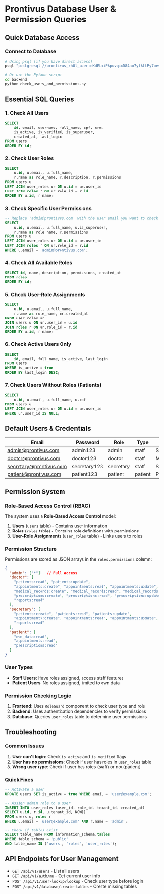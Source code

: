 # Prontivus Database User & Permission Queries

## Quick Database Access

### Connect to Database
```bash
# Using psql (if you have direct access)
psql "postgresql://prontivus_rh0l_user:eKdELoiPkpuvqiuD84ao7yfkltPy7oev@dpg-d39ab7fdiees7387nihg-a.oregon-postgres.render.com/prontivus_rh0l"

# Or use the Python script
cd backend
python check_users_and_permissions.py
```

## Essential SQL Queries

### 1. Check All Users
```sql
SELECT 
    id, email, username, full_name, cpf, crm,
    is_active, is_verified, is_superuser,
    created_at, last_login
FROM users 
ORDER BY id;
```

### 2. Check User Roles
```sql
SELECT 
    u.id, u.email, u.full_name,
    r.name as role_name, r.description, r.permissions
FROM users u
LEFT JOIN user_roles ur ON u.id = ur.user_id
LEFT JOIN roles r ON ur.role_id = r.id
ORDER BY u.id, r.name;
```

### 3. Check Specific User Permissions
```sql
-- Replace 'admin@prontivus.com' with the user email you want to check
SELECT 
    u.id, u.email, u.full_name, u.is_superuser,
    r.name as role_name, r.permissions
FROM users u
LEFT JOIN user_roles ur ON u.id = ur.user_id
LEFT JOIN roles r ON ur.role_id = r.id
WHERE u.email = 'admin@prontivus.com';
```

### 4. Check All Available Roles
```sql
SELECT id, name, description, permissions, created_at
FROM roles 
ORDER BY id;
```

### 5. Check User-Role Assignments
```sql
SELECT 
    u.id, u.email, u.full_name, 
    r.name as role_name, ur.created_at
FROM user_roles ur
JOIN users u ON ur.user_id = u.id
JOIN roles r ON ur.role_id = r.id
ORDER BY u.id, r.name;
```

### 6. Check Active Users Only
```sql
SELECT 
    id, email, full_name, is_active, last_login
FROM users 
WHERE is_active = true
ORDER BY last_login DESC;
```

### 7. Check Users Without Roles (Patients)
```sql
SELECT 
    u.id, u.email, u.full_name, u.cpf
FROM users u
LEFT JOIN user_roles ur ON u.id = ur.user_id
WHERE ur.user_id IS NULL;
```

## Default Users & Credentials

| Email | Password | Role | Type | Description |
|-------|-----------|------|------|-------------|
| admin@prontivus.com | admin123 | admin | staff | System Administrator |
| doctor@prontivus.com | doctor123 | doctor | staff | Medical Doctor |
| secretary@prontivus.com | secretary123 | secretary | staff | Secretary/Receptionist |
| patient@prontivus.com | patient123 | patient | patient | Patient User |

## Permission System

### Role-Based Access Control (RBAC)

The system uses a **Role-Based Access Control** model:

1. **Users** (`users` table) - Contains user information
2. **Roles** (`roles` table) - Contains role definitions with permissions
3. **User-Role Assignments** (`user_roles` table) - Links users to roles

### Permission Structure

Permissions are stored as JSON arrays in the `roles.permissions` column:

```json
{
  "admin": ["*"],  // Full access
  "doctor": [
    "patients:read", "patients:update",
    "appointments:create", "appointments:read", "appointments:update",
    "medical_records:create", "medical_records:read", "medical_records:update",
    "prescriptions:create", "prescriptions:read", "prescriptions:update",
    "reports:read"
  ],
  "secretary": [
    "patients:create", "patients:read", "patients:update",
    "appointments:create", "appointments:read", "appointments:update", "appointments:delete",
    "reports:read"
  ],
  "patient": [
    "own_data:read",
    "appointments:read",
    "prescriptions:read"
  ]
}
```

### User Types

- **Staff Users**: Have roles assigned, access staff features
- **Patient Users**: No roles assigned, limited to own data

### Permission Checking Logic

1. **Frontend**: Uses `RoleGuard` component to check user type and role
2. **Backend**: Uses authentication dependencies to verify permissions
3. **Database**: Queries `user_roles` table to determine user permissions

## Troubleshooting

### Common Issues

1. **User can't login**: Check `is_active` and `is_verified` flags
2. **User has no permissions**: Check if user has roles in `user_roles` table
3. **Wrong user type**: Check if user has roles (staff) or not (patient)

### Quick Fixes

```sql
-- Activate a user
UPDATE users SET is_active = true WHERE email = 'user@example.com';

-- Assign admin role to a user
INSERT INTO user_roles (user_id, role_id, tenant_id, created_at)
SELECT u.id, r.id, u.tenant_id, NOW()
FROM users u, roles r
WHERE u.email = 'user@example.com' AND r.name = 'admin';

-- Check if tables exist
SELECT table_name FROM information_schema.tables 
WHERE table_schema = 'public' 
AND table_name IN ('users', 'roles', 'user_roles');
```

## API Endpoints for User Management

- `GET /api/v1/users` - List all users
- `GET /api/v1/auth/me` - Get current user info
- `POST /api/v1/user-lookup/lookup` - Check user type before login
- `POST /api/v1/database/create-tables` - Create missing tables
